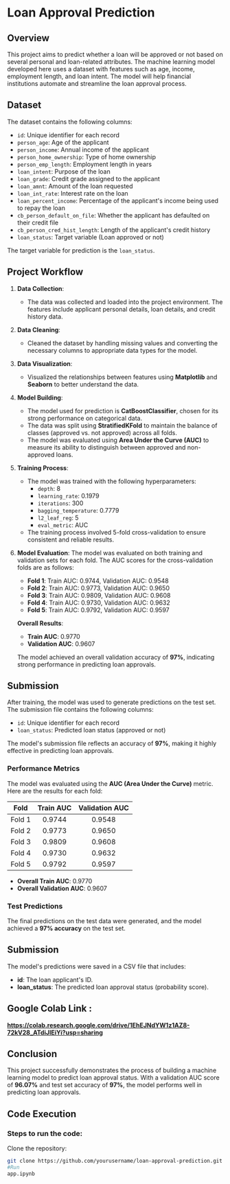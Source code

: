 # Loan Approval Prediction

## Overview

This project aims to predict whether a loan will be approved or not based on several personal and loan-related attributes. The machine learning model developed here uses a dataset with features such as age, income, employment length, and loan intent. The model will help financial institutions automate and streamline the loan approval process.

## Dataset

The dataset contains the following columns:

- `id`: Unique identifier for each record
- `person_age`: Age of the applicant
- `person_income`: Annual income of the applicant
- `person_home_ownership`: Type of home ownership
- `person_emp_length`: Employment length in years
- `loan_intent`: Purpose of the loan
- `loan_grade`: Credit grade assigned to the applicant
- `loan_amnt`: Amount of the loan requested
- `loan_int_rate`: Interest rate on the loan
- `loan_percent_income`: Percentage of the applicant's income being used to repay the loan
- `cb_person_default_on_file`: Whether the applicant has defaulted on their credit file
- `cb_person_cred_hist_length`: Length of the applicant's credit history
- `loan_status`: Target variable (Loan approved or not)

The target variable for prediction is the `loan_status`.

## Project Workflow

1. **Data Collection**:
   - The data was collected and loaded into the project environment. The features include applicant personal details, loan details, and credit history data.

2. **Data Cleaning**:
   - Cleaned the dataset by handling missing values and converting the necessary columns to appropriate data types for the model.

3. **Data Visualization**:
   - Visualized the relationships between features using **Matplotlib** and **Seaborn** to better understand the data.

4. **Model Building**:
   - The model used for prediction is **CatBoostClassifier**, chosen for its strong performance on categorical data.
   - The data was split using **StratifiedKFold** to maintain the balance of classes (approved vs. not approved) across all folds.
   - The model was evaluated using **Area Under the Curve (AUC)** to measure its ability to distinguish between approved and non-approved loans.

5. **Training Process**:
   - The model was trained with the following hyperparameters:
     - `depth`: 8
     - `learning_rate`: 0.1979
     - `iterations`: 300
     - `bagging_temperature`: 0.7779
     - `l2_leaf_reg`: 5
     - `eval_metric`: AUC
   - The training process involved 5-fold cross-validation to ensure consistent and reliable results.

6. **Model Evaluation**:
   The model was evaluated on both training and validation sets for each fold. The AUC scores for the cross-validation folds are as follows:

   - **Fold 1**: Train AUC: 0.9744, Validation AUC: 0.9548
   - **Fold 2**: Train AUC: 0.9773, Validation AUC: 0.9650
   - **Fold 3**: Train AUC: 0.9809, Validation AUC: 0.9608
   - **Fold 4**: Train AUC: 0.9730, Validation AUC: 0.9632
   - **Fold 5**: Train AUC: 0.9792, Validation AUC: 0.9597

   **Overall Results**:
   - **Train AUC**: 0.9770
   - **Validation AUC**: 0.9607

   The model achieved an overall validation accuracy of **97%**, indicating strong performance in predicting loan approvals.

## Submission

After training, the model was used to generate predictions on the test set. The submission file contains the following columns:
- `id`: Unique identifier for each record
- `loan_status`: Predicted loan status (approved or not)

The model's submission file reflects an accuracy of **97%**, making it highly effective in predicting loan approvals.

### Performance Metrics

The model was evaluated using the **AUC (Area Under the Curve)** metric. Here are the results for each fold:

| **Fold** | **Train AUC** | **Validation AUC** |
|:--------:|:-------------:|:------------------:|
| Fold 1   | 0.9744        | 0.9548             |
| Fold 2   | 0.9773        | 0.9650             |
| Fold 3   | 0.9809        | 0.9608             |
| Fold 4   | 0.9730        | 0.9632             |
| Fold 5   | 0.9792        | 0.9597             |

- **Overall Train AUC**: 0.9770
- **Overall Validation AUC**: 0.9607

### Test Predictions

The final predictions on the test data were generated, and the model achieved a **97% accuracy** on the test set.

## Submission

The model's predictions were saved in a CSV file that includes:
- **id**: The loan applicant's ID.
- **loan_status**: The predicted loan approval status (probability score).

## Google Colab Link :

**https://colab.research.google.com/drive/1EhEJNdYW1z1AZ8-72kV28_ATdiJlEiYi?usp=sharing**

## Conclusion

This project successfully demonstrates the process of building a machine learning model to predict loan approval status. With a validation AUC score of **96.07%** and test set accuracy of **97%**, the model performs well in predicting loan approvals.


## Code Execution

### Steps to run the code:
Clone the repository:
   ```bash
   git clone https://github.com/yourusername/loan-approval-prediction.git
   #Run
   app.ipynb
  ```
